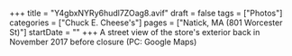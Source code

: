 +++
title = "Y4gbxNYRy6hudl7ZOag8.avif"
draft = false
tags = ["Photos"]
categories = ["Chuck E. Cheese's"]
pages = ["Natick, MA (801 Worcester St)"]
startDate = ""
+++
A street view of the store's exterior back in November 2017 before closure (PC: Google Maps)
